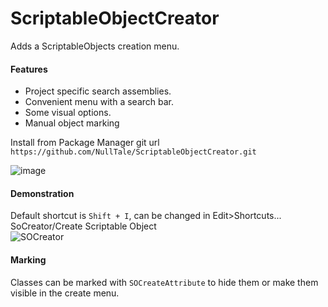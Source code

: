# ScriptableObjectCreator
Adds a ScriptableObjects creation menu.
#### Features
- Project specific search assemblies.
- Сonvenient menu with a search bar.
- Some visual options.
- Manual object marking

Install from Package Manager git url 
`https://github.com/NullTale/ScriptableObjectCreator.git`

![image](https://user-images.githubusercontent.com/1497430/181345613-b81a77c6-c449-4b19-ab1e-88b1ef06f6fc.png)

#### Demonstration
Default shortcut is `Shift + I`, can be changed in Edit>Shortcuts... SoCreator/Create Scriptable Object   
![SOCreator](https://user-images.githubusercontent.com/1497430/181344424-018455b2-d7d6-4ee0-b561-fbca878b769a.gif)

#### Marking
Classes can be marked with `SOCreateAttribute` to hide them or make them visible in the create menu.
